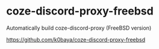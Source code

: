 # coze-discord-proxy-freebsd
Automatically build coze-discord-proxy (FreeBSD version)

https://github.com/k0baya/coze-discord-proxy-freebsd